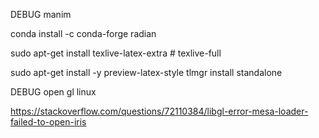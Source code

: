 DEBUG 
manim

conda install -c conda-forge radian

sudo apt-get install texlive-latex-extra # texlive-full

sudo apt-get install -y preview-latex-style
tlmgr install standalone


DEBUG open gl linux

https://stackoverflow.com/questions/72110384/libgl-error-mesa-loader-failed-to-open-iris